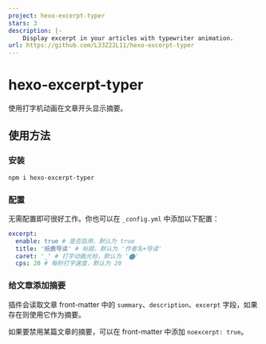 ```yaml
---
project: hexo-excerpt-typer
stars: 3
description: |-
    Display excerpt in your articles with typewriter animation.
url: https://github.com/L33Z22L11/hexo-excerpt-typer
---
```


# hexo-excerpt-typer

使用打字机动画在文章开头显示摘要。

## 使用方法

### 安装

```bash
npm i hexo-excerpt-typer
```

### 配置

无需配置即可很好工作。你也可以在 `_config.yml` 中添加以下配置：

```yaml
excerpt:
  enable: true # 是否启用，默认为 true
  title: '纸鹿导读' # 标题，默认为 '作者名+导读'
  caret: '_' # 打字动画光标，默认为 '⬤'
  cps: 20 # 每秒打字速度，默认为 20
```

### 给文章添加摘要

插件会读取文章 front-matter 中的 `summary`、`description`、`excerpt` 字段，如果存在则使用它作为摘要。

如果要禁用某篇文章的摘要，可以在 front-matter 中添加 `noexcerpt: true`。

